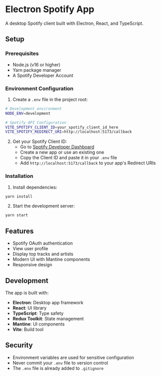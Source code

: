 # Electron Spotify App

A desktop Spotify client built with Electron, React, and TypeScript.

## Setup

### Prerequisites

- Node.js (v16 or higher)
- Yarn package manager
- A Spotify Developer Account

### Environment Configuration

1. Create a `.env` file in the project root:

```bash
# Development environment
NODE_ENV=development

# Spotify API Configuration
VITE_SPOTIFY_CLIENT_ID=your_spotify_client_id_here
VITE_SPOTIFY_REDIRECT_URI=http://localhost:5173/callback
```

2. Get your Spotify Client ID:
   - Go to [Spotify Developer Dashboard](https://developer.spotify.com/dashboard)
   - Create a new app or use an existing one
   - Copy the Client ID and paste it in your `.env` file
   - Add `http://localhost:5173/callback` to your app's Redirect URIs

### Installation

1. Install dependencies:

```bash
yarn install
```

2. Start the development server:

```bash
yarn start
```

## Features

- Spotify OAuth authentication
- View user profile
- Display top tracks and artists
- Modern UI with Mantine components
- Responsive design

## Development

The app is built with:

- **Electron**: Desktop app framework
- **React**: UI library
- **TypeScript**: Type safety
- **Redux Toolkit**: State management
- **Mantine**: UI components
- **Vite**: Build tool

## Security

- Environment variables are used for sensitive configuration
- Never commit your `.env` file to version control
- The `.env` file is already added to `.gitignore`
